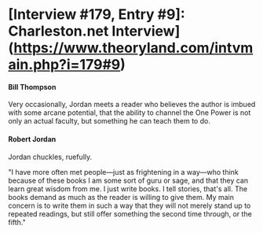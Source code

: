 # [Interview #179, Entry #9]: Charleston.net Interview](https://www.theoryland.com/intvmain.php?i=179#9)

#### Bill Thompson

Very occasionally, Jordan meets a reader who believes the author is imbued with some arcane potential, that the ability to channel the One Power is not only an actual faculty, but something he can teach them to do.

#### Robert Jordan

Jordan chuckles, ruefully.

"I have more often met people—just as frightening in a way—who think because of these books I am some sort of guru or sage, and that they can learn great wisdom from me. I just write books. I tell stories, that's all. The books demand as much as the reader is willing to give them. My main concern is to write them in such a way that they will not merely stand up to repeated readings, but still offer something the second time through, or the fifth."

